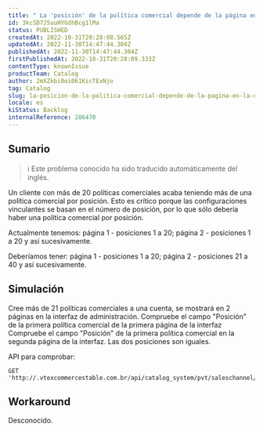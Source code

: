 ```yaml
---
title: " La 'posición' de la política comercial depende de la página en la que se muestra en la interfaz de administración"
id: 3kcSD7J5uuHYGdhBcg1lMa
status: PUBLISHED
createdAt: 2022-10-31T20:28:08.565Z
updatedAt: 2022-11-30T14:47:44.304Z
publishedAt: 2022-11-30T14:47:44.304Z
firstPublishedAt: 2022-10-31T20:28:09.333Z
contentType: knownIssue
productTeam: Catalog
author: 2mXZkbi0oi061KicTExNjo
tag: Catalog
slug: la-posicion-de-la-politica-comercial-depende-de-la-pagina-en-la-que-se-muestra-en-la-interfaz-de-administracion
locale: es
kiStatus: Backlog
internalReference: 286470
---
```


## Sumario

>ℹ️ Este problema conocido ha sido traducido automáticamente del inglés.


Un cliente con más de 20 políticas comerciales acaba teniendo más de una política comercial por posición. Esto es crítico porque las configuraciones vinculantes se basan en el número de posición, por lo que sólo debería haber una política comercial por posición.

Actualmente tenemos:
página 1 - posiciones 1 a 20; página 2 - posiciones 1 a 20 y así sucesivamente.

Deberíamos tener:
página 1 - posiciones 1 a 20; página 2 - posiciones 21 a 40 y así sucesivamente.


##

## Simulación


Cree más de 21 políticas comerciales a una cuenta, se mostrará en 2 páginas en la interfaz de administración.
Compruebe el campo "Posición" de la primera política comercial de la primera página de la interfaz
Compruebe el campo "Posición" de la primera política comercial en la segunda página de la interfaz.
Las dos posiciones son iguales.

API para comprobar:

    GET 'http://.vtexcommercestable.com.br/api/catalog_system/pvt/saleschannel/list'





## Workaround


Desconocido.


